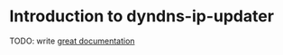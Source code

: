 # Introduction to dyndns-ip-updater

TODO: write [great documentation](http://jacobian.org/writing/what-to-write/)
